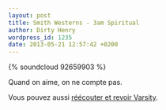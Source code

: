 ```yaml
---
layout: post
title: Smith Westerns - 3am Spiritual
author: Dirty Henry
wordpress_id: 1235
date: 2013-05-21 12:57:42 +0200
---
```


{% soundcloud 92659903 %}

Quand on aime, on ne compte pas.

Vous pouvez aussi [réécouter et revoir Varsity][1].

[1]: https://www.deadrooster.org/smith-westerns-varsity/
